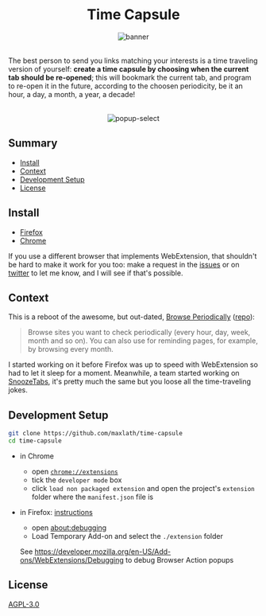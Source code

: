 <div align="center">
  <h1>Time Capsule</h1>
  <img src="https://github.com/maxlath/time-capsule/raw/main/img/banners/time-capsule-on-dark-sky-with-title-and-subtitle.jpg" alt="banner">
</div>
<br>

The best person to send you links matching your interests is a time traveling version of yourself: **create a time capsule by choosing when the current tab should be re-opened**; this will bookmark the current tab, and program to re-open it in the future, according to the choosen periodicity, be it an hour, a day, a month, a year, a decade!

<br>

<div align="center">
  <img src="https://cloud.githubusercontent.com/assets/1596934/26828135/5223ec72-4ac0-11e7-9099-85bd92414565.gif" alt="popup-select">
</div>

## Summary

<!-- START doctoc generated TOC please keep comment here to allow auto update -->
<!-- DON'T EDIT THIS SECTION, INSTEAD RE-RUN doctoc TO UPDATE -->


- [Install](#install)
- [Context](#context)
- [Development Setup](#development-setup)
- [License](#license)

<!-- END doctoc generated TOC please keep comment here to allow auto update -->

## Install
* [Firefox](https://addons.mozilla.org/en-US/firefox/addon/time-capsule/)
* [Chrome](https://chrome.google.com/webstore/detail/time-capsule/mmpajmbpehdbemfblpmkfmmdampljkdi)

If you use a different browser that implements WebExtension, that shouldn't be hard to make it work for you too: make a request in the [issues](http://github.com/maxlath/time-capsule/issues) or on [twitter](https://twitter.com/maxlath) to let me know, and I will see if that's possible.

## Context

This is a reboot of the awesome, but out-dated, [Browse Periodically](https://addons.mozilla.org/en-US/firefox/addon/browse-periodically/) ([repo](https://github.com/masahal/BrowsePeriodically)):

> Browse sites you want to check periodically (every hour, day, week, month and so on). You can also use for reminding pages, for example, by browsing every month.

I started working on it before Firefox was up to speed with WebExtension so had to let it sleep for a moment. Meanwhile, a team started working on [SnoozeTabs](https://github.com/bwinton/SnoozeTabs), it's pretty much the same but you loose all the time-traveling jokes.

## Development Setup
```sh
git clone https://github.com/maxlath/time-capsule
cd time-capsule
```
* in Chrome
  * open [`chrome://extensions`](chrome://extensions)
  * tick the `developer mode` box
  * click `load non packaged extension` and open the project's `extension` folder where the `manifest.json` file is

* in Firefox: [instructions](https://developer.mozilla.org/en-US/Add-ons/WebExtensions/Temporary_Installation_in_Firefox)
  * open [about:debugging](about:debugging)
  * Load Temporary Add-on and select the `./extension` folder

  See https://developer.mozilla.org/en-US/Add-ons/WebExtensions/Debugging to debug Browser Action popups

## License
[AGPL-3.0](https://www.gnu.org/licenses/agpl-3.0.html)
